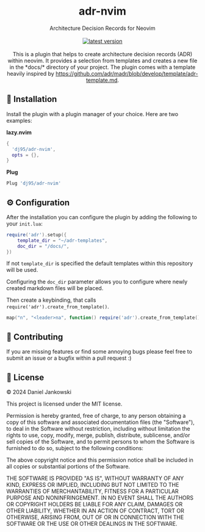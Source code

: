 <h1 align="center">adr-nvim</h1>

<p align="center">
  Architecture Decision Records for Neovim
  <br><br>
  <a href="https://github.com/dj95/adr-nvim/releases">
    <img alt="latest version" src="https://img.shields.io/github/v/tag/dj95/adr-nvim.svg?sort=semver" />
  </a>
  <br><br>
  This is a plugin that helps to create architecture decision records (ADR) within neovim. It provides
  a selection from templates and creates a new file in the *docs/* directory of your project. The
  plugin comes with a template heavily inspired by <a href="https://github.com/adr/madr/blob/develop/template/adr-template.md">https://github.com/adr/madr/blob/develop/template/adr-template.md</a>.
</p>

## 🚀 Installation

Install the plugin with a plugin manager of your choice. Here are two examples:

**lazy.nvim**

```lua
{
  'dj95/adr-nvim',
  opts = {},
}
```

**Plug**

```lua
Plug 'dj95/adr-nvim'
```

## ⚙️ Configuration

After the installation you can configure the plugin by adding the following to your `init.lua`:

```lua
require('adr').setup({
    template_dir = "~/adr-templates",
    doc_dir = "/docs/",
})
```

If not `template_dir` is specified the default templates within this repository will be used.

Configuring the `doc_dir` parameter allows you to configure where newly created markdown files will be placed.

Then create a keybinding, that calls `require('adr').create_from_template()`.

```lua
map("n", "<leader>na", function() require('adr').create_from_template() end)
```

## 🤝 Contributing

If you are missing features or find some annoying bugs please feel free to submit an issue or a bugfix within a pull request :)

## 📝 License

© 2024 Daniel Jankowski

This project is licensed under the MIT license.

Permission is hereby granted, free of charge, to any person obtaining a copy
of this software and associated documentation files (the "Software"), to deal
in the Software without restriction, including without limitation the rights
to use, copy, modify, merge, publish, distribute, sublicense, and/or sell
copies of the Software, and to permit persons to whom the Software is
furnished to do so, subject to the following conditions:

The above copyright notice and this permission notice shall be included in all
copies or substantial portions of the Software.

THE SOFTWARE IS PROVIDED "AS IS", WITHOUT WARRANTY OF ANY KIND, EXPRESS OR
IMPLIED, INCLUDING BUT NOT LIMITED TO THE WARRANTIES OF MERCHANTABILITY,
FITNESS FOR A PARTICULAR PURPOSE AND NONINFRINGEMENT. IN NO EVENT SHALL THE
AUTHORS OR COPYRIGHT HOLDERS BE LIABLE FOR ANY CLAIM, DAMAGES OR OTHER
LIABILITY, WHETHER IN AN ACTION OF CONTRACT, TORT OR OTHERWISE, ARISING FROM,
OUT OF OR IN CONNECTION WITH THE SOFTWARE OR THE USE OR OTHER DEALINGS IN THE
SOFTWARE.
